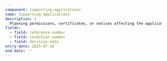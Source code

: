```yaml
---
component: supporting-applications
name: Supporting applications
description: |
  Planning permissions, certificates, or notices affecting the application site
fields:
  - field: reference-number
  - field: condition-number
  - field: decision-date
entry-date: 2025-07-10
end-date: ''
---
```

